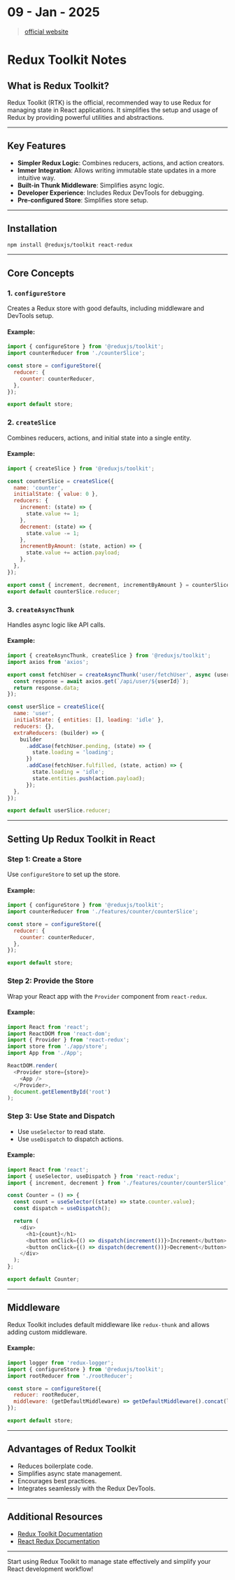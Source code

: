 # 09 - Jan - 2025

> [official website](https://react-redux.js.org/introduction/getting-started)

# Redux Toolkit Notes

## What is Redux Toolkit?

Redux Toolkit (RTK) is the official, recommended way to use Redux for managing state in React applications. It simplifies the setup and usage of Redux by providing powerful utilities and abstractions.

---

## Key Features

- **Simpler Redux Logic**: Combines reducers, actions, and action creators.
- **Immer Integration**: Allows writing immutable state updates in a more intuitive way.
- **Built-in Thunk Middleware**: Simplifies async logic.
- **Developer Experience**: Includes Redux DevTools for debugging.
- **Pre-configured Store**: Simplifies store setup.

---

## Installation

```bash
npm install @reduxjs/toolkit react-redux
```

---

## Core Concepts

### 1. `configureStore`

Creates a Redux store with good defaults, including middleware and DevTools setup.

#### Example:

```javascript
import { configureStore } from '@reduxjs/toolkit';
import counterReducer from './counterSlice';

const store = configureStore({
  reducer: {
    counter: counterReducer,
  },
});

export default store;
```

### 2. `createSlice`

Combines reducers, actions, and initial state into a single entity.

#### Example:

```javascript
import { createSlice } from '@reduxjs/toolkit';

const counterSlice = createSlice({
  name: 'counter',
  initialState: { value: 0 },
  reducers: {
    increment: (state) => {
      state.value += 1;
    },
    decrement: (state) => {
      state.value -= 1;
    },
    incrementByAmount: (state, action) => {
      state.value += action.payload;
    },
  },
});

export const { increment, decrement, incrementByAmount } = counterSlice.actions;
export default counterSlice.reducer;
```

### 3. `createAsyncThunk`

Handles async logic like API calls.

#### Example:

```javascript
import { createAsyncThunk, createSlice } from '@reduxjs/toolkit';
import axios from 'axios';

export const fetchUser = createAsyncThunk('user/fetchUser', async (userId) => {
  const response = await axios.get(`/api/user/${userId}`);
  return response.data;
});

const userSlice = createSlice({
  name: 'user',
  initialState: { entities: [], loading: 'idle' },
  reducers: {},
  extraReducers: (builder) => {
    builder
      .addCase(fetchUser.pending, (state) => {
        state.loading = 'loading';
      })
      .addCase(fetchUser.fulfilled, (state, action) => {
        state.loading = 'idle';
        state.entities.push(action.payload);
      });
  },
});

export default userSlice.reducer;
```

---

## Setting Up Redux Toolkit in React

### Step 1: Create a Store

Use `configureStore` to set up the store.

#### Example:

```javascript
import { configureStore } from '@reduxjs/toolkit';
import counterReducer from './features/counter/counterSlice';

const store = configureStore({
  reducer: {
    counter: counterReducer,
  },
});

export default store;
```

### Step 2: Provide the Store

Wrap your React app with the `Provider` component from `react-redux`.

#### Example:

```javascript
import React from 'react';
import ReactDOM from 'react-dom';
import { Provider } from 'react-redux';
import store from './app/store';
import App from './App';

ReactDOM.render(
  <Provider store={store}>
    <App />
  </Provider>,
  document.getElementById('root')
);
```

### Step 3: Use State and Dispatch

- Use `useSelector` to read state.
- Use `useDispatch` to dispatch actions.

#### Example:

```javascript
import React from 'react';
import { useSelector, useDispatch } from 'react-redux';
import { increment, decrement } from './features/counter/counterSlice';

const Counter = () => {
  const count = useSelector((state) => state.counter.value);
  const dispatch = useDispatch();

  return (
    <div>
      <h1>{count}</h1>
      <button onClick={() => dispatch(increment())}>Increment</button>
      <button onClick={() => dispatch(decrement())}>Decrement</button>
    </div>
  );
};

export default Counter;
```

---

## Middleware

Redux Toolkit includes default middleware like `redux-thunk` and allows adding custom middleware.

#### Example:

```javascript
import logger from 'redux-logger';
import { configureStore } from '@reduxjs/toolkit';
import rootReducer from './rootReducer';

const store = configureStore({
  reducer: rootReducer,
  middleware: (getDefaultMiddleware) => getDefaultMiddleware().concat(logger),
});

export default store;
```

---

## Advantages of Redux Toolkit

- Reduces boilerplate code.
- Simplifies async state management.
- Encourages best practices.
- Integrates seamlessly with the Redux DevTools.

---

## Additional Resources

- [Redux Toolkit Documentation](https://redux-toolkit.js.org/)
- [React Redux Documentation](https://react-redux.js.org/)

---

Start using Redux Toolkit to manage state effectively and simplify your React development workflow!
